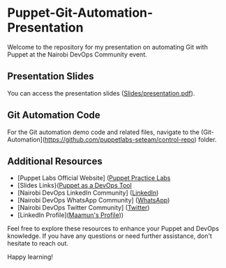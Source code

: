 # Puppet-Git-Automation-Presentation

Welcome to the repository for my presentation on automating Git with Puppet at the Nairobi DevOps Community event.

## Presentation Slides

You can access the presentation slides ([Slides/presentation.pdf](https://docs.google.com/presentation/d/1-L8KxpodclZZaFPUCxHTtIk0QQNKKveYr8kgL12ajIM/edit?usp=sharing)).

## Git Automation Code

For the Git automation demo code and related files, navigate to the (Git-Automation](https://github.com/puppetlabs-seteam/control-repo) folder.

## Additional Resources

- [Puppet Labs Official Website] ([Puppet Practice Labs]([https://www.linkedin.com/in/maamun-bwanakombo-58849b141/](https://training.puppet.com/pages/20/puppet-practice-labs))
- [Slides Links}([Puppet as a DevOps Tool]((https://docs.google.com/presentation/d/1-L8KxpodclZZaFPUCxHTtIk0QQNKKveYr8kgL12ajIM/edit?usp=sharing)) 
- [Nairobi DevOps LinkedIn Community] ([LinkedIn]((https://www.linkedin.com/groups/9351099/)))
- [Nairobi DevOps WhatsApp Community] ([WhatsApp]((https://chat.whatsapp.com/KhRvmfhRB6S5TdRdSxqXcU)))
- [Nairobi DevOps Twitter Community] ([Twitter]((https://twitter.com/nairobidevops?s=20)))
- [LinkedIn Profile]([Maamun's Profile](https://www.linkedin.com/in/maamun-bwanakombo-58849b141/)))

Feel free to explore these resources to enhance your Puppet and DevOps knowledge. If you have any questions or need further assistance, don't hesitate to reach out.

Happy learning!

